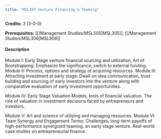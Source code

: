 ```yaml
---
title: "MSL307 Venture Financing & Teaming"
---
```

**Credits:** 3 (3-0-0)

**Prerequisites:** [[/Management Studies/MSL305|MSL305]], [[/Management Studies/MSL306|MSL306]]

#### Description
Module I: Early Stage venture financial sourcing and utilization, Art of Bootstrapping: Emphasize the significance, switch to external funding. Module II: Process, options and strategy of acquiring resources. Module III: Attracting Investment at early stage: Dwell on idea communication, trust building and sourcing of early investors into the venture along with comparative evaluation of early investment opportunities.

Module IV: Early Stage Valuation Models, tools of financial valuation. The role of valuation in investment decisions faced by entrepreneurs and investors.

Module V: Art and science of utilizing and managing resources. Module VI: Team Synergy and Engagement Terms: Challenges, long-term payoffs of high-performance synergized teaming. an early stage venture. Real-world case studies on entrepreneurial finance.